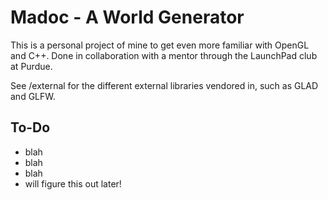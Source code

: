 # Madoc - A World Generator
This is a personal project of mine to get even more familiar with OpenGL and C++. Done in collaboration with a mentor through the LaunchPad club at Purdue.

See /external for the different external libraries vendored in, such as GLAD and GLFW.
## To-Do
- blah
- blah
- blah
- will figure this out later!
